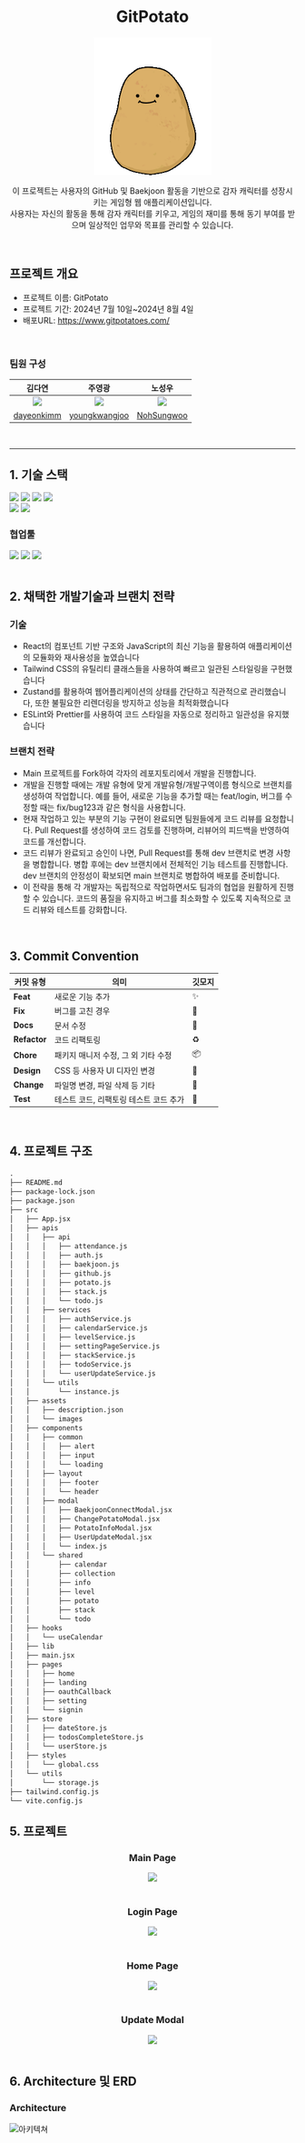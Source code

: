 <div align="center">
  <h1>GitPotato</h1>
  <img src='https://github.com/OZ-Coding-School/oz_03_main-004-FE/blob/dev/src/assets/images/jump.gif'/>
  <p>이 프로젝트는 사용자의 GitHub 및 Baekjoon 활동을 기반으로 감자 캐릭터를 성장시키는 게임형 웹 애플리케이션입니다.<br/> 사용자는 자신의 활동을 통해 감자 캐릭터를 키우고, 게임의 재미를 통해 동기 부여를 받으며 일상적인 업무와 목표를 관리할 수 있습니다.</p>
  <p><br/></p>
</div>

## 프로젝트 개요
- 프로젝트 이름: GitPotato
- 프로젝트 기간: 2024년 7월 10일~2024년 8월 4일
- 배포URL: https://www.gitpotatoes.com/
<br/>

### 팀원 구성
| **김다연**                     | **주영광**                    | **노성우**                    |
|:-------------------------------:|:-----------------------------:|:-----------------------------:|
| <img src="https://avatars.githubusercontent.com/u/164486991?v=4" width="150 radios"> | <img src="https://avatars.githubusercontent.com/u/164307740?v=4" width="150"> | <img src="https://avatars.githubusercontent.com/u/164475356?v=4" width="150"> |
| [dayeonkimm](https://github.com/dayeonkimm) | [youngkwangjoo](https://github.com/youngkwangjoo) | [NohSungwoo](https://github.com/NohSungwoo) |

<br/>

***

## 1. 기술 스택
<div>
  <img src="https://img.shields.io/badge/PYTHON-F7DF1E?style=for-the-badge&logo=PYTHON&logoColor=white"/>
  <img src="https://img.shields.io/badge/Django-20232A?style=for-the-badge&logo=Django&logoColor=61DAFB"/>
  <img src="https://img.shields.io/badge/PostgreSQL-336791?style=for-the-badge&logo=postgresql&logoColor=white">
  <img src="https://img.shields.io/badge/DOCKER-06B6D4?style=for-the-badge&logo=DOCKER&logoColor=blue">
</div>
<div>
  <img src="https://img.shields.io/badge/github-181717?style=for-the-badge&logo=github&logoColor=white">
  <img src="https://img.shields.io/badge/AWS S3-569A31?style=for-the-badge">
</div>

### 협업툴
<div>
  <img src="https://img.shields.io/badge/AWS Cloudfront-5865F2?style=for-the-badge&logo=discord&logoColor=white">
  <img src="https://img.shields.io/badge/Zep-6D1ED4?style=for-the-badge">
  <img src="https://img.shields.io/badge/figma-F24E1E?style=for-the-badge&logo=figma&logoColor=white">
</div>
<br/>

## 2. 채택한 개발기술과 브랜치 전략
### 기술
- React의 컴포넌트 기반 구조와 JavaScript의 최신 기능을 활용하여 애플리케이션의 모듈화와 재사용성을 높였습니다
- Tailwind CSS의 유틸리티 클래스들을 사용하여 빠르고 일관된 스타일링을 구현했습니다
- Zustand를 활용하여 웹어플리케이션의 상태를 간단하고 직관적으로 관리했습니다, 또한 불필요한 리렌더링을 방지하고 성능을 최적화했습니다
- ESLint와 Prettier를 사용하여 코드 스타일을 자동으로 정리하고 일관성을 유지했습니다

### 브랜치 전략
- Main 프로젝트를 Fork하여 각자의 레포지토리에서 개발을 진행합니다.
- 개발을 진행할 때에는 개발 유형에 맞게 개발유형/개발구역이름 형식으로 브랜치를 생성하여 작업합니다. 예를 들어, 새로운 기능을 추가할 때는 feat/login, 버그를 수정할 때는 fix/bug123과 같은 형식을 사용합니다.
- 현재 작업하고 있는 부분의 기능 구현이 완료되면 팀원들에게 코드 리뷰를 요청합니다. Pull Request를 생성하여 코드 검토를 진행하며, 리뷰어의 피드백을 반영하여 코드를 개선합니다.
- 코드 리뷰가 완료되고 승인이 나면, Pull Request를 통해 dev 브랜치로 변경 사항을 병합합니다. 병합 후에는 dev 브랜치에서 전체적인 기능 테스트를 진행합니다. dev 브랜치의 안정성이 확보되면 main 브랜치로 병합하여 배포를 준비합니다.
- 이 전략을 통해 각 개발자는 독립적으로 작업하면서도 팀과의 협업을 원활하게 진행할 수 있습니다. 코드의 품질을 유지하고 버그를 최소화할 수 있도록 지속적으로 코드 리뷰와 테스트를 강화합니다.
<br/>

## 3. Commit Convention
| 커밋 유형    | 의미                                     | 깃모지      |
|--------------|------------------------------------------|-----------------|
| **Feat**     | 새로운 기능 추가                         |  :sparkles:   |
| **Fix**      | 버그를 고친 경우                         |  :bug:        |
| **Docs**     | 문서 수정                                |  :memo:       |
| **Refactor** | 코드 리팩토링                            |  :recycle:    |
| **Chore**    | 패키지 매니저 수정, 그 외 기타 수정      |  :package:    |
| **Design**   | CSS 등 사용자 UI 디자인 변경             |  :art:        |
| **Change**   | 파일명 변경, 파일 삭제 등 기타           |  :wrench:     |
| **Test**     | 테스트 코드, 리팩토링 테스트 코드 추가   |  :clown_face: |

<br/>

## 4. 프로젝트 구조
```
.
├── README.md
├── package-lock.json
├── package.json
├── src
│   ├── App.jsx
│   ├── apis
│   │   ├── api
│   │   │   ├── attendance.js
│   │   │   ├── auth.js
│   │   │   ├── baekjoon.js
│   │   │   ├── github.js
│   │   │   ├── potato.js
│   │   │   ├── stack.js
│   │   │   └── todo.js
│   │   ├── services
│   │   │   ├── authService.js
│   │   │   ├── calendarService.js
│   │   │   ├── levelService.js
│   │   │   ├── settingPageService.js
│   │   │   ├── stackService.js
│   │   │   ├── todoService.js
│   │   │   └── userUpdateService.js
│   │   └── utils
│   │       └── instance.js
│   ├── assets
│   │   ├── description.json
│   │   └── images
│   ├── components
│   │   ├── common
│   │   │   ├── alert
│   │   │   ├── input
│   │   │   └── loading
│   │   ├── layout
│   │   │   ├── footer
│   │   │   └── header
│   │   ├── modal
│   │   │   ├── BaekjoonConnectModal.jsx
│   │   │   ├── ChangePotatoModal.jsx
│   │   │   ├── PotatoInfoModal.jsx
│   │   │   ├── UserUpdateModal.jsx
│   │   │   └── index.js
│   │   └── shared
│   │       ├── calendar
│   │       ├── collection
│   │       ├── info
│   │       ├── level
│   │       ├── potato
│   │       ├── stack
│   │       └── todo
│   ├── hooks
│   │   └── useCalendar
│   ├── lib
│   ├── main.jsx
│   ├── pages
│   │   ├── home
│   │   ├── landing
│   │   ├── oauthCallback
│   │   ├── setting
│   │   └── signin
│   ├── store
│   │   ├── dateStore.js
│   │   ├── todosCompleteStore.js
│   │   └── userStore.js
│   ├── styles
│   │   └── global.css
│   └── utils
│       └── storage.js
├── tailwind.config.js
└── vite.config.js
```

## 5. 프로젝트
<div align="center">
  <div>
    <h3>Main Page</h3>
    <img src='https://github.com/user-attachments/assets/ea04ce83-d7eb-4a0c-89a1-03ca69ce9756'/>
  </div>
  <br/>
  <div>
    <h3>Login Page</h3>
    <img src='https://github.com/user-attachments/assets/d5477a2e-0966-4b21-867c-5731b4c005c7'/>
  </div>
    <br/>
  <div>
    <h3>Home Page</h3>
    <img src='https://github.com/user-attachments/assets/7d053635-f6be-43dd-a8f3-0f522808d7d8'/>
  </div>
  <br/>
  <div>
    <h3>Update Modal</h3>
    <img src='https://github.com/user-attachments/assets/51ff36a0-5c63-4767-9e55-058377bb77cd'/>
  </div>
  <br/>  
</div>


## 6. Architecture 및 ERD
### Architecture
![아키텍쳐](https://github.com/user-attachments/assets/57e04dea-a784-47a2-af1d-990ecc9c3ca1)


